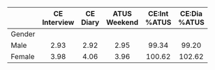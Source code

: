 
|                      | CE<br>Interview |  CE<br>Diary | ATUS<br>Weekend | CE:Int<br>%ATUS | CE:Dia<br>%ATUS |
| -------------------- | :----------: | :----------: | :----------: | :----------: | :----------: |
| Gender               |              |              |              |              |              |
| Male                 |         2.93 |         2.92 |         2.95 |        99.34 |        99.20 |
| Female               |         3.98 |         4.06 |         3.96 |       100.62 |       102.62 |

